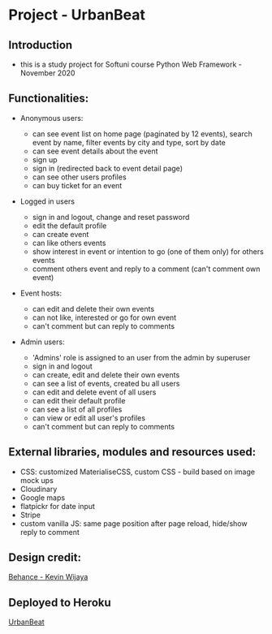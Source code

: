 # Project - UrbanBeat

## Introduction
* this is a study project for Softuni course Python Web Framework - November 2020

## Functionalities:

* Anonymous users:
    * can see event list on home page (paginated by 12 events), search event by name, filter events by city and type, sort by date
    * can see event details about the event
    * sign up
    * sign in (redirected back to event detail page)
    * can see other users profiles
    * can buy ticket for an event

* Logged in users
    * sign in and logout, change and reset password
    * edit the default profile
    * can create event
    * can like others events 
    * show interest in event or intention to go (one of them only) for others events
    * comment others event and reply to a comment (can't comment own event)

* Event hosts:
    * can edit and delete their own events
    * can not like, interested or go for own event
    * can't comment but can reply to comments

* Admin users:
    * 'Admins' role is assigned to an user from the admin by superuser
    * sign in and logout
    * can create, edit and delete their own events
    * can see a list of events, created bu all users 
    * can edit and delete event of all users
    * can edit their default profile
    * can see a list of all profiles
    * can view or edit all user's profiles
    * can't comment but can reply to comments
     
## External libraries, modules and resources used:

* CSS: customized MaterialiseCSS, custom CSS -  build based on image mock ups 
* Cloudinary
* Google maps
* flatpickr for date input
* Stripe
* custom vanilla JS: same page position after page reload, hide/show reply to comment

## Design credit: 

[Behance - Kevin Wijaya](https://www.behance.net/gallery/87681559/Event-Landing-Page)

## Deployed to Heroku
[UrbanBeat](https://urbanbeat.herokuapp.com/)